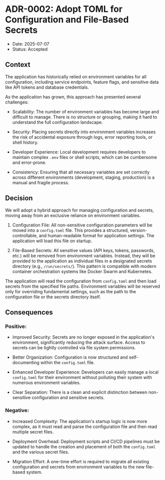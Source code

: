 # ADR-0002: Adopt TOML for Configuration and File-Based Secrets

* Date: 2025-07-07
* Status: Accepted

## Context

The application has historically relied on environment variables for all configuration, including service endpoints, feature flags, and sensitive data like API tokens and database credentials.

As the application has grown, this approach has presented several challenges:

* Scalability: The number of environment variables has become large and difficult to manage. There is no structure or grouping, making it hard to understand the full configuration landscape.

* Security: Placing secrets directly into environment variables increases the risk of accidental exposure through logs, error reporting tools, or shell history.

* Developer Experience: Local development requires developers to maintain complex `.env` files or shell scripts, which can be cumbersome and error-prone.

* Consistency: Ensuring that all necessary variables are set correctly across different environments (development, staging, production) is a manual and fragile process.

## Decision

We will adopt a hybrid approach for managing configuration and secrets, moving away from an exclusive reliance on environment variables.

1.  Configuration File: All non-sensitive configuration parameters will be moved into a `config.toml` file. This provides a structured, version-controllable, and human-readable format for application settings. The application will load this file on startup.

2.  File-Based Secrets: All sensitive values (API keys, tokens, passwords, etc.) will be removed from environment variables. Instead, they will be provided to the application as individual files in a designated secrets directory (e.g., `/run/secrets/`). This pattern is compatible with modern container orchestration systems like Docker Swarm and Kubernetes.

The application will read the configuration from `config.toml` and then load secrets from the specified file paths. Environment variables will be reserved only for overriding fundamental settings, such as the path to the configuration file or the secrets directory itself.

## Consequences

### Positive:

* Improved Security: Secrets are no longer exposed in the application's environment, significantly reducing the attack surface. Access to secrets can be tightly controlled via file system permissions.

* Better Organization: Configuration is now structured and self-documenting within the `config.toml` file.

* Enhanced Developer Experience: Developers can easily manage a local `config.toml` for their environment without polluting their system with numerous environment variables.

* Clear Separation: There is a clean and explicit distinction between non-sensitive configuration and sensitive secrets.

### Negative:

* Increased Complexity: The application's startup logic is now more complex, as it must read and parse the configuration file and then read multiple secret files.

* Deployment Overhead: Deployment scripts and CI/CD pipelines must be updated to handle the creation and placement of both the `config.toml` and the various secret files.

* Migration Effort: A one-time effort is required to migrate all existing configuration and secrets from environment variables to the new file-based system.
